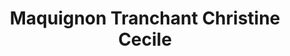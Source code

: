 ---
title: "Maquignon Tranchant Christine Cecile"
url: /availles-en-chatellerault/maquignon-tranchant-christine-cecile/
shop: commodité
---